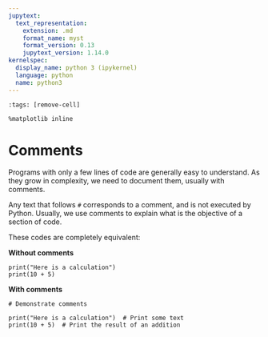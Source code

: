 ```yaml
---
jupytext:
  text_representation:
    extension: .md
    format_name: myst
    format_version: 0.13
    jupytext_version: 1.14.0
kernelspec:
  display_name: python 3 (ipykernel)
  language: python
  name: python3
---
```


```{code-cell} ipython3
:tags: [remove-cell]

%matplotlib inline
```

# Comments

Programs with only a few lines of code are generally easy to understand. As they grow in complexity, we need to document them, usually with comments.

Any text that follows `#` corresponds to a comment, and is not executed by Python. Usually, we use comments to explain what is the objective of a section of code.

These codes are completely equivalent:

**Without comments**

```{code-cell}
print("Here is a calculation")
print(10 + 5)
```


**With comments**

```{code-cell}
# Demonstrate comments

print("Here is a calculation")  # Print some text
print(10 + 5)  # Print the result of an addition
```
